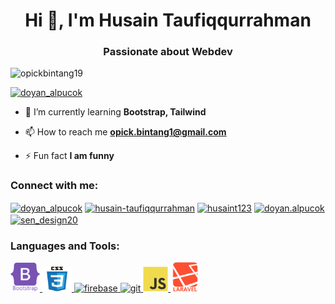 <h1 align="center">Hi 👋, I'm Husain Taufiqqurrahman</h1>
<h3 align="center">Passionate about Webdev</h3>
<p align="left"> <img src="https://komarev.com/ghpvc/?username=opickbintang19&label=Profile%20views&color=0e75b6&style=flat" alt="opickbintang19" /> </p>

<p align="left"> <a href="https://twitter.com/doyan.alpucok" target="blank"><img src="https://img.shields.io/twitter/follow/doyan_alpucok?logo=twitter&style=for-the-badge" alt="doyan_alpucok" /></a> </p>

- 🌱 I’m currently learning **Bootstrap, Tailwind**

- 📫 How to reach me **opick.bintang1@gmail.com**

- ⚡ Fun fact **I am funny**

<h3 align="left">Connect with me:</h3>
<p align="left">
<a href="https://twitter.com/doyan_alpucok" target="blank"><img align="center" src="https://raw.githubusercontent.com/rahuldkjain/github-profile-readme-generator/master/src/images/icons/Social/twitter.svg" alt="doyan_alpucok" height="30" width="40" /></a>
<a href="https://linkedin.com/in/husain-taufiqqurrahman" target="blank"><img align="center" src="https://raw.githubusercontent.com/rahuldkjain/github-profile-readme-generator/master/src/images/icons/Social/linked-in-alt.svg" alt="husain-taufiqqurrahman" height="30" width="40" /></a>
<a href="https://fb.com/husaint123" target="blank"><img align="center" src="https://raw.githubusercontent.com/rahuldkjain/github-profile-readme-generator/master/src/images/icons/Social/facebook.svg" alt="husaint123" height="30" width="40" /></a>
<a href="https://instagram.com/doyan.alpucok" target="blank"><img align="center" src="https://raw.githubusercontent.com/rahuldkjain/github-profile-readme-generator/master/src/images/icons/Social/instagram.svg" alt="doyan.alpucok" height="30" width="40" /></a>
<a href="https://dribbble.com/sen_design20" target="blank"><img align="center" src="https://raw.githubusercontent.com/rahuldkjain/github-profile-readme-generator/master/src/images/icons/Social/dribbble.svg" alt="sen_design20" height="30" width="40" /></a>
</p>

<h3 align="left">Languages and Tools:</h3>
<p align="left"> <a href="https://getbootstrap.com" target="_blank" rel="noreferrer"> <img src="https://raw.githubusercontent.com/devicons/devicon/master/icons/bootstrap/bootstrap-plain-wordmark.svg" alt="bootstrap" width="47wQbNPTDJp9hMYdvogK2hAUiHsGeiybwaWe36bwtRQ3UTpYV7YuZ8FV5j9nauFCWwcjM6dTzpL5s2N79Rp5unwdMvc8ZKU src="https://www.chartjs.org/media/logo-title.svg" alt="chartjs" width="47wQbNPTDJp9hMYdvogK2hAUiHsGeiybwaWe36bwtRQ3UTpYV7YuZ8FV5j9nauFCWwcjM6dTzpL5s2N79Rp5unwdMvc8ZKU src="https://cdn.worldvectorlogo.com/logos/codeigniter.svg" alt="codeigniter" width="47wQbNPTDJp9hMYdvogK2hAUiHsGeiybwaWe36bwtRQ3UTpYV7YuZ8FV5j9nauFCWwcjM6dTzpL5s2N79Rp5unwdMvc8ZKU"> <img src="https://raw.githubusercontent.com/devicons/devicon/master/icons/css3/css3-original-wordmark.svg" alt="css3" width="47wQbNPTDJp9hMYdvogK2hAUiHsGeiybwaWe36bwtRQ3UTpYV7YuZ8FV5j9nauFCWwcjM6dTzpL5s2N79Rp5unwdMvc8ZKUsrc="https://www.vectorlogo.zone/logos/figma/figma-icon.svg" alt="figma" width="40" height="40"/> </a> <a href="https://firebase.google.com/" target="_blank" rel="noreferrer"> <img src="https://www.vectorlogo.zone/logos/firebase/firebase-icon.svg" alt="firebase" width="40" height="47wQbNPTDJp9hMYdvogK2hAUiHsGeiybwaWe36bwtRQ3UTpYV7YuZ8FV5j9nauFCWwcjM6dTzpL5s2N79Rp5unwdMvc8ZKUsrc="https://www.vectorlogo.zone/logos/pocoo_flask/pocoo_flask-icon.svg" alt="flask" width="40" height="40"/> </a> <a href="https://git-scm.com/" target="_blank" rel="noreferrer"> <img src="https://www.vectorlogo.zone/logos/git-scm/git-scm-icon.svg" alt="git" width="40" height="47wQbNPTDJp9hMYdvogK2hAUiHsGeiybwaWe36bwtRQ3UTpYV7YuZ8FV5j9nauFCWwcjM6dTzpL5s2N79Rp5unwdMvc8ZKU://raw.githubusercontent.com/devicons/devicon/master/icons/html5/html5-original-wordmark.svg" alt="html5" width="47wQbNPTDJp9hMYdvogK2hAUiHsGeiybwaWe36bwtRQ3UTpYV7YuZ8FV5j9nauFCWwcjM6dTzpL5s2N79Rp5unwdMvc8ZKU="_blank" rel="noreferrer"> <img src="https://raw.githubusercontent.com/devicons/devicon/master/icons/javascript/javascript-original.svg" alt="javascript" width="40" height="40"/> </a> <a href="https://laravel.com/" target="_blank" rel="noreferrer"> <img src="https://raw.githubusercontent.com/devicons/devicon/master/icons/laravel/laravel-plain-wordmark.svg" alt="laravel" width="47wQbNPTDJp9hMYdvogK2hAUiHsGeiybwaWe36bwtRQ3UTpYV7YuZ8FV5j9nauFCWwcjM6dTzpL5s2N79Rp5unwdMvc8ZKUsrc="https://raw.githubusercontent.com/devicons/devicon/master/icons/mysql/mysql-original-wordmark.svg" alt="mysql" width="47wQbNPTDJp9hMYdvogK2hAUiHsGeiybwaWe36bwtRQ3UTpYV7YuZ8FV5j9nauFCWwcjM6dTzpL5s2N79Rp5unwdMvc8ZKU="https://raw.githubusercontent.com/devicons/devicon/master/icons/php/php-original.svg" alt="php" width="47wQbNPTDJp9hMYdvogK2hAUiHsGeiybwaWe36bwtRQ3UTpYV7YuZ8FV5j9nauFCWwcjM6dTzpL5s2N79Rp5unwdMvc8ZKUimg src="https://raw.githubusercontent.com/devicons/devicon/master/icons/postgresql/postgresql-original-wordmark.svg" alt="postgresql" width="47wQbNPTDJp9hMYdvogK2hAUiHsGeiybwaWe36bwtRQ3UTpYV7YuZ8FV5j9nauFCWwcjM6dTzpL5s2N79Rp5unwdMvc8ZKUsrc="https://raw.githubusercontent.com/devicons/devicon/master/icons/python/python-original.svg" alt="python" width="40" height="47wQbNPTDJp9hMYdvogK2hAUiHsGeiybwaWe36bwtRQ3UTpYV7YuZ8FV5j9nauFCWwcjM6dTzpL5s2N79Rp5unwdMvc8ZKUimg src="https://cdn.worldvectorlogo.com/logos/adobe-xd.svg" alt="xd" width="40" height="40"/> </a> </p>


